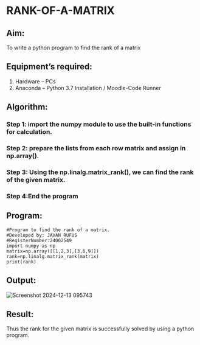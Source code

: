 # RANK-OF-A-MATRIX
## Aim:
To write a python program to find the rank of a matrix
## Equipment’s required:
1. 	Hardware – PCs
2. 	Anaconda – Python 3.7 Installation / Moodle-Code Runner
## Algorithm:
### Step 1: import the numpy module to use the built-in functions for calculation.

### Step 2: prepare the lists from each row matrix and assign in np.array().


### Step 3: Using the np.linalg.matrix_rank(), we can find the rank of the given matrix.
### Step 4:End the program
## Program:
```
#Program to find the rank of a matrix.
#Developed by: JAVAN RUFUS
#RegisterNumber:24002549
import numpy as np
matrix=np.array([[1,2,3],[3,6,9]])
rank=np.linalg.matrix_rank(matrix)
print(rank)
```
## Output:
![Screenshot 2024-12-13 095743](https://github.com/user-attachments/assets/478fecde-422d-4874-82bd-14525c03e71b)


## Result:
Thus the rank for the given matrix is successfully solved by  using a python program.

